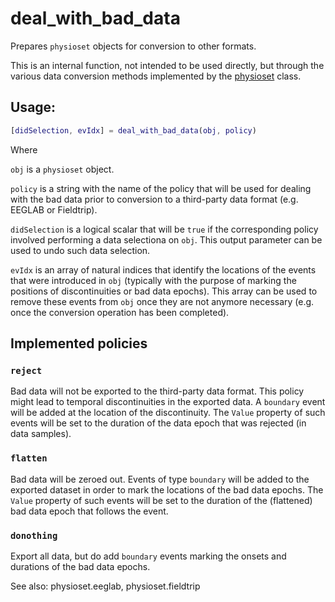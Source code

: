 deal_with_bad_data
==================

Prepares `physioset` objects for conversion to other formats.

This is an internal function, not intended to be used directly, but 
through the various data conversion methods implemented by the 
[physioset][physioset-class] class.

[physioset-class]: ./@physioset/README.md


## Usage:

```matlab
[didSelection, evIdx] = deal_with_bad_data(obj, policy)
````

Where

`obj` is a `physioset` object.

`policy` is a string with the name of the policy that will be used for
dealing with the bad data prior to conversion to a third-party data
format (e.g. EEGLAB or Fieldtrip).

`didSelection` is a logical scalar that will be `true` if the corresponding 
policy involved performing a data selectiona on `obj`. This output 
parameter can be used to undo such data selection.

`evIdx` is an array of natural indices that identify the locations of the 
events that were introduced in `obj` (typically with the purpose of marking
the positions of discontinuities or bad data epochs). This array can be 
used to remove these events from `obj` once they are not anymore necessary 
(e.g. once the conversion operation has been completed).


## Implemented policies

### `reject`

Bad data will not be exported to the third-party data format. This policy
might lead to temporal discontinuities in the exported data. A `boundary`
event will be added at the location of the discontinuity. The `Value`
property of such events will be set to the duration of the data epoch
that was rejected (in data samples).

### `flatten`

Bad data will be zeroed out. Events of type `boundary` will be added to
the exported dataset in order to mark the locations of the bad data
epochs. The `Value` property of such events will be set to the duration
of the (flattened) bad data epoch that follows the event.

### `donothing`

Export all data, but do add `boundary` events marking the onsets and
durations of the bad data epochs.


See also: physioset.eeglab, physioset.fieldtrip